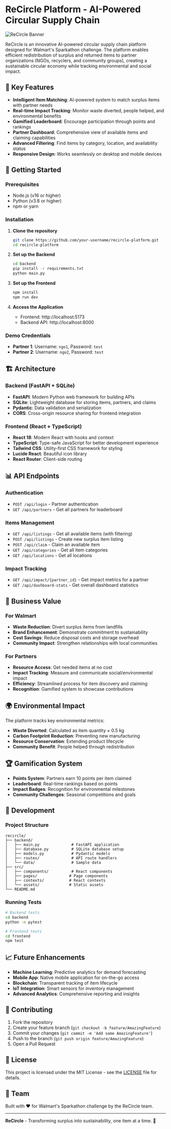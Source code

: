 # ReCircle Platform - AI-Powered Circular Supply Chain

![ReCircle Banner](https://images.pexels.com/photos/3735218/pexels-photo-3735218.jpeg?auto=compress&cs=tinysrgb&w=1260&h=400&dpr=2)

ReCircle is an innovative AI-powered circular supply chain platform designed for Walmart's Sparkathon challenge. The platform enables efficient redistribution of surplus and returned items to partner organizations (NGOs, recyclers, and community groups), creating a sustainable circular economy while tracking environmental and social impact.

## 🌟 Key Features

- **Intelligent Item Matching**: AI-powered system to match surplus items with partner needs
- **Real-time Impact Tracking**: Monitor waste diverted, people helped, and environmental benefits
- **Gamified Leaderboard**: Encourage participation through points and rankings
- **Partner Dashboard**: Comprehensive view of available items and claiming capabilities
- **Advanced Filtering**: Find items by category, location, and availability status
- **Responsive Design**: Works seamlessly on desktop and mobile devices

## 🚀 Getting Started

### Prerequisites

- Node.js (v16 or higher)
- Python (v3.8 or higher)
- npm or yarn

### Installation

1. **Clone the repository**
   ```bash
   git clone https://github.com/your-username/recircle-platform.git
   cd recircle-platform
   ```

2. **Set up the Backend**
   ```bash
   cd backend
   pip install -r requirements.txt
   python main.py
   ```

3. **Set up the Frontend**
   ```bash
   npm install
   npm run dev
   ```

4. **Access the Application**
   - Frontend: http://localhost:5173
   - Backend API: http://localhost:8000

### Demo Credentials

- **Partner 1**: Username: `ngo1`, Password: `test`
- **Partner 2**: Username: `ngo2`, Password: `test`

## 🏗️ Architecture

### Backend (FastAPI + SQLite)
- **FastAPI**: Modern Python web framework for building APIs
- **SQLite**: Lightweight database for storing items, partners, and claims
- **Pydantic**: Data validation and serialization
- **CORS**: Cross-origin resource sharing for frontend integration

### Frontend (React + TypeScript)
- **React 18**: Modern React with hooks and context
- **TypeScript**: Type-safe JavaScript for better development experience
- **Tailwind CSS**: Utility-first CSS framework for styling
- **Lucide React**: Beautiful icon library
- **React Router**: Client-side routing

## 📊 API Endpoints

### Authentication
- `POST /api/login` - Partner authentication
- `GET /api/partners` - Get all partners for leaderboard

### Items Management
- `GET /api/listings` - Get all available items (with filtering)
- `POST /api/listings` - Create new surplus item listing
- `POST /api/claim` - Claim an available item
- `GET /api/categories` - Get all item categories
- `GET /api/locations` - Get all locations

### Impact Tracking
- `GET /api/impact/{partner_id}` - Get impact metrics for a partner
- `GET /api/dashboard-stats` - Get overall dashboard statistics

## 🎯 Business Value

### For Walmart
- **Waste Reduction**: Divert surplus items from landfills
- **Brand Enhancement**: Demonstrate commitment to sustainability
- **Cost Savings**: Reduce disposal costs and storage overhead
- **Community Impact**: Strengthen relationships with local communities

### For Partners
- **Resource Access**: Get needed items at no cost
- **Impact Tracking**: Measure and communicate social/environmental impact
- **Efficiency**: Streamlined process for item discovery and claiming
- **Recognition**: Gamified system to showcase contributions

## 🌍 Environmental Impact

The platform tracks key environmental metrics:
- **Waste Diverted**: Calculated as item quantity × 0.5 kg
- **Carbon Footprint Reduction**: Preventing new manufacturing
- **Resource Conservation**: Extending product lifecycle
- **Community Benefit**: People helped through redistribution

## 🏆 Gamification System

- **Points System**: Partners earn 10 points per item claimed
- **Leaderboard**: Real-time rankings based on points
- **Impact Badges**: Recognition for environmental milestones
- **Community Challenges**: Seasonal competitions and goals

## 🔧 Development

### Project Structure
```
recircle/
├── backend/
│   ├── main.py              # FastAPI application
│   ├── database.py          # SQLite database setup
│   ├── models.py            # Pydantic models
│   ├── routes/              # API route handlers
│   └── data/                # Sample data
├── src/
│   ├── components/          # React components
│   ├── pages/              # Page components
│   ├── contexts/           # React contexts
│   └── assets/             # Static assets
└── README.md
```

### Running Tests
```bash
# Backend tests
cd backend
python -m pytest

# Frontend tests
cd frontend
npm test
```

## 📈 Future Enhancements

- **Machine Learning**: Predictive analytics for demand forecasting
- **Mobile App**: Native mobile application for on-the-go access
- **Blockchain**: Transparent tracking of item lifecycle
- **IoT Integration**: Smart sensors for inventory management
- **Advanced Analytics**: Comprehensive reporting and insights

## 🤝 Contributing

1. Fork the repository
2. Create your feature branch (`git checkout -b feature/AmazingFeature`)
3. Commit your changes (`git commit -m 'Add some AmazingFeature'`)
4. Push to the branch (`git push origin feature/AmazingFeature`)
5. Open a Pull Request

## 📄 License

This project is licensed under the MIT License - see the [LICENSE](LICENSE) file for details.

## 👥 Team

Built with ❤️ for Walmart's Sparkathon challenge by the ReCircle team.

---

**ReCircle** - Transforming surplus into sustainability, one item at a time. 🌱